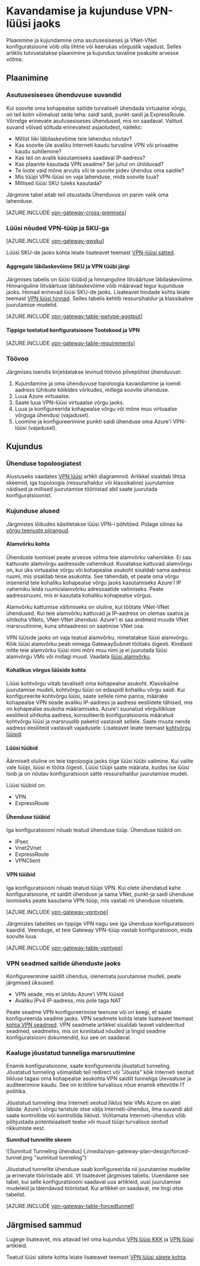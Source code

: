 <properties 
   pageTitle="VPN-lüüsi plaanimine ja kujundus | Microsoft Azure'i"
   description="Lisateavet VPN-lüüsi plaanimine ja asukohaga, hübriid ja VNet-VNet ühendused kujundus"
   services="vpn-gateway"
   documentationCenter="na"
   authors="cherylmc"
   manager="carmonm"
   editor=""
   tags="azure-service-management,azure-resource-manager"/>
<tags 
   ms.service="vpn-gateway"
   ms.devlang="na"
   ms.topic="article"
   ms.tgt_pltfrm="na"
   ms.workload="infrastructure-services"
   ms.date="10/18/2016"
   ms.author="cherylmc"/>

# <a name="planning-and-design-for-vpn-gateway"></a>Kavandamise ja kujunduse VPN-lüüsi jaoks

Plaanimine ja kujundamine oma asutusesiseses ja VNet-VNet konfiguratsioone võib olla lihtne või keerukas võrgustik vajadust. Selles artiklis tutvustatakse plaanimine ja kujundus tavaline peaksite arvesse võtma.

## <a name="planning"></a>Plaanimine


### <a name="compare"></a>Asutusesiseses ühenduvuse suvandid

Kui soovite oma kohapealse saitide turvaliselt ühendada virtuaalse võrgu, on teil kolm võimalust seda teha: saidi saidi, punkt-saidi ja ExpressRoute. Võrrelge erinevate asutusesiseses ühendused, mis on saadaval. Valitud suvand võivad sõltuda erinevatest asjaoludest, näiteks:


- Millist liiki läbilaskevõime teie lahendus nõutav?
- Kas soovite üle avaliku Interneti kaudu turvaline VPN või privaatne kaudu suhtlemine?
- Kas teil on avalik kasutamiseks saadaval IP-aadress?
- Kas plaanite kasutada VPN seadme? Sel juhul on ühilduvad?
- Te loote vaid mõne arvutis või te soovite pidev ühendus oma saidile?
- Mis tüüpi VPN-lüüsi on vaja lahenduse, mida soovite luua?
- Millised lüüsi SKU tuleks kasutada?


Järgmine tabel aitab teil otsustada Ühenduvus on parim valik oma lahenduse.


[AZURE.INCLUDE [vpn-gateway-cross-premises](../../includes/vpn-gateway-cross-premises-include.md)]



### <a name="gwrequire"></a>Lüüsi nõuded VPN-tüüp ja SKU-ga

[AZURE.INCLUDE [vpn-gateway-gwsku](../../includes/vpn-gateway-gwsku-include.md)]

Lüüsi SKU-de jaoks kohta leiate lisateavet teemast [VPN-lüüsi sätted](vpn-gateway-about-vpn-gateway-settings.md#gwsku).

#### <a name="aggregate-throughput-by-sku-and-vpn-type"></a>Aggregate läbilaskevõime SKU ja VPN tüübi järgi

Järgmises tabelis on lüüsi tüübid ja hinnanguline liitväärtuse läbilaskevõime. Hinnanguline liitväärtuse läbilaskevõime võib määravad tegur kujunduse jaoks.
Hinnad erinevad lüüsi SKU-de jaoks. Lisateavet hindade kohta leiate teemast [VPN lüüsi hinnad](https://azure.microsoft.com/pricing/details/vpn-gateway/). Selles tabelis kehtib ressursihaldur ja klassikaline juurutamise mudelid.

[AZURE.INCLUDE [vpn-gateway-table-gwtype-aggtput](../../includes/vpn-gateway-table-gwtype-aggtput-include.md)] 

#### <a name="supported-configurations-by-sku-and-vpn-type"></a>Tippige toetatud konfiguratsioone Tootekood ja VPN

[AZURE.INCLUDE [vpn-gateway-table-requirements](../../includes/vpn-gateway-table-requirements-include.md)] 

### <a name="wf"></a>Töövoo

Järgmises loendis kirjeldatakse levinud töövoo pilvepõhist ühenduvust:

1.  Kujundamine ja oma ühenduvuse topoloogia kavandamine ja loendi aadress tühikute kõikides võrkudes, millega soovite ühenduse.
2.  Luua Azure virtuaalse. 
3.  Saate luua VPN-lüüsi virtuaalse võrgu jaoks.
4.  Luua ja konfigureerida kohapealse võrgu või mõne muu virtuaalse võrguga ühendusi (vajadusel).
5.  Loomine ja konfigureerimine punkti saidi ühenduse oma Azure'i VPN-lüüsi (vajadusel).
 

## <a name="design"></a>Kujundus

### <a name="topologies"></a>Ühenduse topoloogiatest

Alustuseks vaadates [VPN lüüsi](vpn-gateway-about-vpngateways.md) artikli diagrammid. Artikkel sisaldab lihtsa skeemid, iga topoloogia (ressursihaldur või klassikaline) juurutamise näidised ja millised juurutamise tööriistad abil saate juurutada konfiguratsioonist.   

### <a name="designbasics"></a>Kujunduse alused

Järgmistes lõikudes käsitletakse lüüsi VPN-i põhitõed. Pidage silmas ka [võrgu teenuste piirangud](../articles/azure-subscription-service-limits.md#networking-limits).


#### <a name="subnets"></a>Alamvõrku kohta

Ühenduste loomisel peate arvesse võtma teie alamvõrku vahemikke. Ei saa kattuvate alamvõrgu aadresside vahemikud. Kuvatakse kattuvad alamvõrgu on, kui üks virtuaalse võrgu või kohapealse asukoht sisaldab sama aadress ruumi, mis sisaldab teise asukohta. See tähendab, et peate oma võrgu insenerid teie kohaliku kohapealse võrgu jaoks kasutamiseks Azure'i IP vahemiku leida ruumi/alamvõrku adressaatide valimiseks. Peate aadressiruumi, mis ei kasutata kohaliku kohapealse võrgus. 

Alamvõrku kattumise vältimiseks on oluline, kui töötate VNet-VNet ühendused. Kui teie alamvõrku kattuvad ja IP-aadress on olemas saatva ja sihtkoha VNets, VNet-VNet ühendusi. Azure'i ei saa andmeid muude VNet marsruutimine, kuna sihtaadressi on saatmise VNet osa. 

VPN lüüside jaoks on vaja teatud alamvõrku, nimetatakse lüüsi alamvõrgu. Kõik lüüsi alamvõrku peab nimega GatewaySubnet töötaks õigesti. Kindlasti mitte teie alamvõrku lüüsi nimi mõni muu nimi ja ei juurutada lüüsi alamvõrgu VMs või midagi muud. Vaadata [lüüsi alamvõrku](vpn-gateway-about-vpn-gateway-settings.md#gwsub).

#### <a name="local"></a>Kohalikus võrgus lüüside kohta

Lüüsi kohtvõrgu viitab tavaliselt oma kohapealse asukoht. Klassikaline juurutamise mudeli, kohtvõrgu lüüsi on edaspidi kohaliku võrgu saidi. Kui konfigureerite kohtvõrgu lüüsi, saate sellele nime panna, määrake kohapealse VPN seade avaliku IP-aadress ja aadress eesliidete tähised, mis on kohapealse asukoha määramiseks. Azure'i suunatud võrguliikluse eesliiteid sihtkoha aadress, konsulteerib konfiguratsioonis määratud kohtvõrgu lüüsi ja marsruudib paketid vastavalt sellele. Saate muuta nende aadress eesliiteid vastavalt vajadusele. Lisateavet leiate teemast [kohtvõrgu lüüsid](vpn-gateway-about-vpn-gateway-settings.md#lng).


#### <a name="gwtype"></a>Lüüsi tüübid

Äärmiselt oluline on teie topoloogia jaoks õige lüüsi tüübi valimine. Kui valite vale tüüpi, lüüsi ei tööta õigesti. Lüüsi tüüpi saate määrata, kuidas ise lüüsi loob ja on nõutav konfiguratsioon sätte ressursihaldur juurutamise mudeli.

Lüüsi tüübid on:

- VPN
- ExpressRoute

#### <a name="connectiontype"></a>Ühenduse tüübid

Iga konfiguratsiooni nõuab teatud ühenduse tüüp. Ühenduse tüübid on:

- IPsec
- Vnet2Vnet
- ExpressRoute
- VPNClient


#### <a name="vpntype"></a>VPN tüübid

Iga konfiguratsiooni nõuab teatud tüüpi VPN. Kui olete ühendatud kahe konfiguratsioone, nt saidilt ühenduse ja sama VNet, punkt-ja saidi ühenduse loomiseks peate kasutama VPN-tüüp, mis vastab nii ühenduse nõuetele.

[AZURE.INCLUDE [vpn-gateway-vpntype](../../includes/vpn-gateway-vpntype-include.md)] 

Järgmistes tabelites on tippige VPN nagu see iga ühenduse konfiguratsiooni kaardid. Veenduge, et teie Gateway VPN-tüüp vastab konfiguratsioon, mida soovite luua. 


[AZURE.INCLUDE [vpn-gateway-table-vpntype](../../includes/vpn-gateway-table-vpntype-include.md)] 

### <a name="devices"></a>VPN seadmed saitide ühenduste jaoks

Konfigureerimine saidilt ühendus, olenemata juurutamise mudeli, peate järgmised üksused:

- VPN seade, mis ei ühildu Azure'i VPN lüüsid
- Avaliku IPv4 IP-aadress, mis pole taga NAT

Peate seadme VPN konfigureerimise teenuse või on keegi, et saate konfigureerida seadme jaoks. VPN seadmete kohta leiate lisateavet teemast [kohta VPN seadmed](vpn-gateway-about-vpn-devices.md). VPN seadmete artikkel sisaldab teavet valideeritud seadmed, seadmetes, mis on kinnitatud nõuded ja lingid seadme konfiguratsiooni dokumendid, kui see on saadaval.

### <a name="forcedtunnel"></a>Kaaluge jõustatud tunneliga marsruutimine

Enamik konfiguratsioone, saate konfigureerida jõustatud tunneling. Jõustatud tunneling võimaldab teil redirect või "Jõusta" kõik Interneti seotud liikluse tagasi oma kohapealse asukohta VPN saidilt tunneliga ülevaatuse ja auditeerimine kaudu. See on kriitiline turvalisus nõue enamik ettevõtte IT poliitika. 

Jõustatud tunneling ilma Interneti seotud liiklus teie VMs Azure on alati läbida: Azure'i võrgu taristule otse välja Interneti-ühendus, ilma suvandi abil saate kontrollida või kontrollida liiklust. Volitamata Interneti-ühendus võib põhjustada potentsiaalselt teabe või muud tüüpi turvalisus seotud rikkumiste eest.

**Sunnitud tunnelite skeem**

![Sunnitud Tunneling ühendus] (./media/vpn-gateway-plan-design/forced-tunnel.png "sunnitud tunneling")

Jõustatud tunnelite ühenduse saab konfigureerida nii juurutamise mudelite ja erinevate tööriistade abil. Vt lisateavet järgmises tabelis. Uuendame see tabel, kui selle konfiguratsiooni saadaval uus artikleid, uusi juurutamise mudeleid ja täiendavad tööriistad. Kui artikkel on saadaval, me lingi otse tabelist.

[AZURE.INCLUDE [vpn-gateway-table-forcedtunnel](../../includes/vpn-gateway-table-forcedtunnel-include.md)] 



## <a name="next-steps"></a>Järgmised sammud

Lugege lisateavet, mis aitavad teil oma kujundus [VPN lüüsi KKK](vpn-gateway-vpn-faq.md) ja [VPN lüüsi](vpn-gateway-about-vpngateways.md) artikleid.

Teatud lüüsi sätete kohta leiate lisateavet teemast [VPN lüüsi sätete kohta](vpn-gateway-about-vpn-gateway-settings.md).




